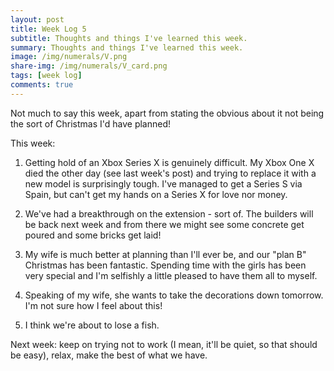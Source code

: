 ```yaml
---
layout: post
title: Week Log 5
subtitle: Thoughts and things I've learned this week.
summary: Thoughts and things I've learned this week.
image: /img/numerals/V.png
share-img: /img/numerals/V_card.png
tags: [week log]
comments: true
---
```


Not much to say this week, apart from stating the obvious about it not being the sort of Christmas I'd have planned!

This week:

1. Getting hold of an Xbox Series X is genuinely difficult. My Xbox One X died the other day (see last week's post) and trying to replace it with a new model is surprisingly tough. I've managed to get a Series S via Spain, but can't get my hands on a Series X for love nor money.

2. We've had a breakthrough on the extension - sort of. The builders will be back next week and from there we might see some concrete get poured and some bricks get laid!

3. My wife is much better at planning than I'll ever be, and our "plan B" Christmas has been fantastic. Spending time with the girls has been very special and I'm selfishly a little pleased to have them all to myself.

4. Speaking of my wife, she wants to take the decorations down tomorrow. I'm not sure how I feel about this!

5. I think we're about to lose a fish.

Next week: keep on trying not to work (I mean, it'll be quiet, so that should be easy), relax, make the best of what we have.